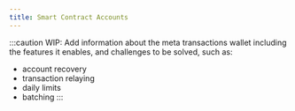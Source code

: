 ```yaml
---
title: Smart Contract Accounts
---
```


:::caution
WIP: Add information about the meta transactions wallet including the features it enables, and
challenges to be solved, such as:
* account recovery
* transaction relaying
* daily limits
* batching
:::
